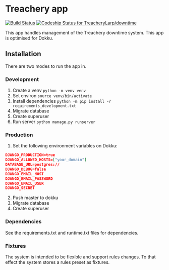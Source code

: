 # Treachery app #
[![Build Status](https://travis-ci.org/TreacheryLarp/downtime.svg?branch=master)](https://travis-ci.org/TreacheryLarp/downtime)
[ ![Codeship Status for TreacheryLarp/downtime](https://codeship.com/projects/c708dbd0-b06f-0133-9188-565ee1f98c10/status?branch=master)](https://codeship.com/projects/132663)

This app handles management of the Treachery downtime system. This app is optimised for Dokku.

## Installation ##
There are two modes to run the app in.

### Development
1. Create a venv `python -m venv venv`
2. Set environ `source venv/bin/activate`
3. Install dependencies `python -m pip install -r requirements_development.txt`
4. Migrate database
5. Create superuser
6. Run server `python manage.py runserver`

### Production
1. Set the following environment variables on Dokku:
```json
DJANGO_PRODUCTION=true
DJANGO_ALLOWED_HOSTS=["your_domain"]
DATABASE_URL=postgres://
DJANGO_DEBUG=false
DJANGO_EMAIL_HOST
DJANGO_EMAIL_PASSWORD
DJANGO_EMAIL_USER
DJANGO_SECRET
```
2. Push master to dokku
3. Migrate database
4. Create superuser

### Dependencies ###
See the requirements.txt and runtime.txt files for dependencies.

### Fixtures
The system is intended to be flexible and support rules changes. To that effect the system stores a rules preset as fixtures.

